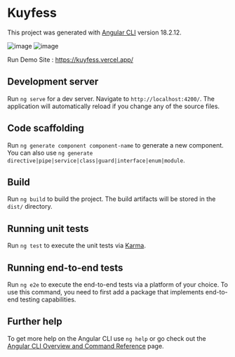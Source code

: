 # Kuyfess

This project was generated with [Angular CLI](https://github.com/angular/angular-cli) version 18.2.12.

![image](https://github.com/user-attachments/assets/b014b479-a835-4fc0-bf00-388c6901853c)
![image](https://github.com/user-attachments/assets/90947e91-9808-493b-8b70-d994bf713ce1)


Run Demo Site : https://kuyfess.vercel.app/


## Development server

Run `ng serve` for a dev server. Navigate to `http://localhost:4200/`. The application will automatically reload if you change any of the source files.

## Code scaffolding

Run `ng generate component component-name` to generate a new component. You can also use `ng generate directive|pipe|service|class|guard|interface|enum|module`.

## Build

Run `ng build` to build the project. The build artifacts will be stored in the `dist/` directory.

## Running unit tests

Run `ng test` to execute the unit tests via [Karma](https://karma-runner.github.io).

## Running end-to-end tests

Run `ng e2e` to execute the end-to-end tests via a platform of your choice. To use this command, you need to first add a package that implements end-to-end testing capabilities.

## Further help

To get more help on the Angular CLI use `ng help` or go check out the [Angular CLI Overview and Command Reference](https://angular.dev/tools/cli) page.
